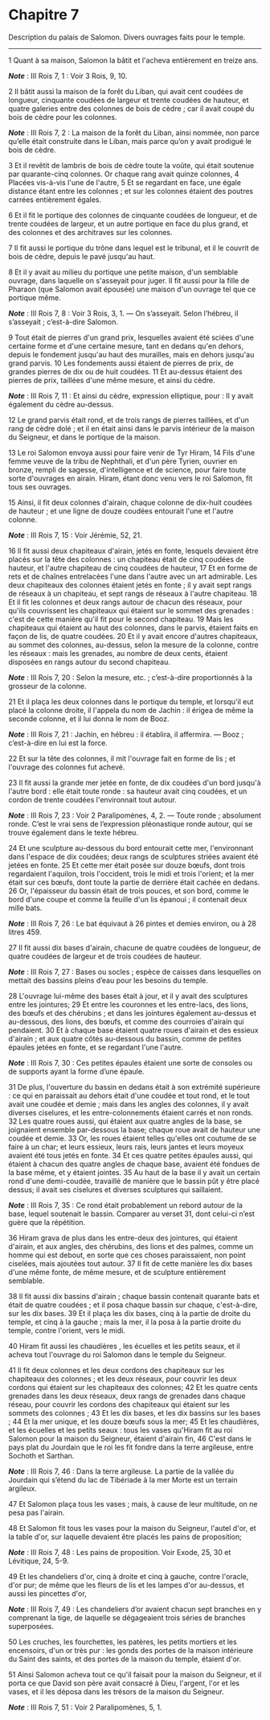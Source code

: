 # Chapitre 7

Description du palais de Salomon.
Divers ouvrages faits pour le temple.

***

1 Quant à sa maison, Salomon la bâtit et l'acheva entièrement en treize ans.

***Note*** :  III Rois 7, 1 : Voir 3 Rois, 9, 10.


2 Il bâtit aussi la maison de la forêt du Liban, qui avait cent coudées de longueur, cinquante coudées de largeur et trente coudées de hauteur, et quatre galeries entre des colonnes de bois de cèdre ; car il avait coupé du bois de cèdre pour les colonnes.

***Note*** :  III Rois 7, 2 : La maison de la forêt du Liban, ainsi nommée, non parce qu’elle était construite dans le Liban, mais parce qu’on y avait prodigué le bois de cèdre.

3 Et il revêtit de lambris de bois de cèdre toute la voûte, qui était soutenue par quarante-cinq colonnes. Or chaque rang avait quinze colonnes, 4 Placées vis-à-vis l'une de l'autre, 5 Et se regardant en face, une égale distance étant entre les colonnes ; et sur les colonnes étaient des poutres carrées entièrement égales.


6 Et il fit le portique des colonnes de cinquante coudées de longueur, et de trente coudées de largeur, et un autre portique en face du plus grand, et des colonnes et des architraves sur les colonnes.


7 Il fit aussi le portique du trône dans lequel est le tribunal, et il le couvrit de bois de cèdre, depuis le pavé jusqu'au haut.


8 Et il y avait au milieu du portique une petite maison, d'un semblable ouvrage, dans laquelle on s'asseyait pour juger. Il fit aussi pour la fille de Pharaon (que Salomon avait épousée) une maison d'un ouvrage tel que ce portique même.

***Note*** :  III Rois 7, 8 : Voir 3 Rois, 3, 1. ― On s’asseyait. Selon l’hébreu, il s’asseyait ; c’est-à-dire Salomon.


9 Tout était de pierres d'un grand prix, lesquelles avaient été sciées d'une certaine forme et d'une certaine mesure, tant en dedans qu'en dehors, depuis le fondement jusqu'au haut des murailles, mais en dehors jusqu'au grand parvis. 10 Les fondements aussi étaient de pierres de prix, de grandes pierres de dix ou de huit coudées. 11 Et au-dessus étaient des pierres de prix, taillées d'une même mesure, et ainsi du cèdre.

***Note*** :  III Rois 7, 11 : Et ainsi du cèdre, expression elliptique, pour : Il y avait également du cèdre au-dessus.

12 Le grand parvis était rond, et de trois rangs de pierres taillées, et d'un rang de cèdre dolé ; et il en était ainsi dans le parvis intérieur de la maison du Seigneur, et dans le portique de la maison.


13 Le roi Salomon envoya aussi pour faire venir de Tyr Hiram, 14 Fils d'une femme veuve de la tribu de Nephthali, et d'un père Tyrien, ouvrier en bronze, rempli de sagesse, d'intelligence et de science, pour faire toute sorte d'ouvrages en airain. Hiram, étant donc venu vers le roi Salomon, fit tous ses ouvrages.


15 Ainsi, il fit deux colonnes d'airain, chaque colonne de dix-huit coudées de hauteur ; et une ligne de douze coudées entourait l'une et l'autre colonne.

***Note*** :  III Rois 7, 15 : Voir Jérémie, 52, 21.

16 Il fit aussi deux chapiteaux d'airain, jetés en fonte, lesquels devaient être placés sur la tête des colonnes : un chapiteau était de cinq coudées de hauteur, et l'autre chapiteau de cinq coudées de hauteur, 17 Et en forme de rets et de chaînes entrelacées l'une dans l'autre avec un art admirable. Les deux chapiteaux des colonnes étaient jetés en fonte ; il y avait sept rangs de réseaux à un chapiteau, et sept rangs de réseaux à l'autre chapiteau. 18 Et il fit les colonnes et deux rangs autour de chacun des réseaux, pour qu'ils couvrissent les chapiteaux qui étaient sur le sommet des grenades : c'est de cette manière qu'il fit pour le second chapiteau. 19 Mais les chapiteaux qui étaient au haut des colonnes, dans le parvis, étaient faits en façon de lis, de quatre coudées. 20 Et il y avait encore d'autres chapiteaux, au sommet des colonnes, au-dessus, selon la mesure de la colonne, contre les réseaux : mais les grenades, au nombre de deux cents, étaient disposées en rangs autour du second chapiteau.

***Note*** :  III Rois 7, 20 : Selon la mesure, etc. ; c’est-à-dire proportionnés à la grosseur de la colonne.

21 Et il plaça les deux colonnes dans le portique du temple, et lorsqu'il eut placé la colonne droite, il l'appela du nom de Jachin : il érigea de même la seconde colonne, et il lui donna le nom de Booz.

***Note*** :  III Rois 7, 21 : Jachin, en hébreu : il établira, il affermira. ― Booz ; c’est-à-dire en lui est la force.

22 Et sur la tête des colonnes, il mit l'ouvrage fait en forme de lis ; et l'ouvrage des colonnes fut achevé.


23 Il fit aussi la grande mer jetée en fonte, de dix coudées d'un bord jusqu'à l'autre bord : elle était toute ronde : sa hauteur avait cinq coudées, et un cordon de trente coudées l'environnait tout autour.

***Note*** :  III Rois 7, 23 : Voir 2 Paralipomènes, 4, 2. ― Toute ronde ; absolument ronde. C’est le vrai sens de l’expression pléonastique ronde autour, qui se trouve également dans le texte hébreu.

24 Et une sculpture au-dessous du bord entourait cette mer, l'environnant dans l'espace de dix coudées; deux rangs de sculptures striées avaient été jetées en fonte. 25 Et cette mer était posée sur douze bœufs, dont trois regardaient l'aquilon, trois l'occident, trois le midi et trois l'orient; et la mer était sur ces bœufs, dont toute la partie de derrière était cachée en dedans. 26 Or, l'épaisseur du bassin était de trois pouces, et son bord, comme le bord d'une coupe et comme la feuille d'un lis épanoui ; il contenait deux mille bats.

***Note*** :  III Rois 7, 26 : Le bat équivaut à 26 pintes et demies environ, ou à 28 litres 459.


27 Il fit aussi dix bases d'airain, chacune de quatre coudées de longueur, de quatre coudées de largeur et de trois coudées de hauteur.

***Note*** :  III Rois 7, 27 : Bases ou socles ; espèce de caisses dans lesquelles on mettait des bassins pleins d’eau pour les besoins du temple.

28 L'ouvrage lui-même des bases était à jour, et il y avait des sculptures entre les jointures; 29 Et entre les couronnes et les entre-lacs, des lions, des bœufs et des chérubins ; et dans les jointures également au-dessus et au-dessous, des lions, des bœufs, et comme des courroies d'airain qui pendaient. 30 Et à chaque base étaient quatre roues d'airain et des essieux d'airain ; et aux quatre côtés au-dessous du bassin, comme de petites épaules jetées en fonte, et se regardant l'une l'autre.

***Note*** :  III Rois 7, 30 : Ces petites épaules étaient une sorte de consoles ou de supports ayant la forme d’une épaule.

31 De plus, l'ouverture du bassin en dedans était à son extrémité supérieure : ce qui en paraissait au dehors était d'une coudée et tout rond, et le tout avait une coudée et demie ; mais dans les angles des colonnes, il y avait diverses ciselures, et les entre-colonnements étaient carrés et non ronds. 32 Les quatre roues aussi, qui étaient aux quatre angles de la base, se joignaient ensemble par-dessous la base; chaque roue avait de hauteur une coudée et demie. 33 Or, les roues étaient telles qu'elles ont coutume de se faire à un char; et leurs essieux, leurs rais, leurs jantes et leurs moyeux avaient été tous jetés en fonte. 34 Et ces quatre petites épaules aussi, qui étaient à chacun des quatre angles de chaque base, avaient été fondues de la base même, et y étaient jointes. 35 Au haut de la base il y avait un certain rond d'une demi-coudée, travaillé de manière que le bassin pût y être placé dessus; il avait ses ciselures et diverses sculptures qui saillaient.

***Note*** :  III Rois 7, 35 : Ce rond était probablement un rebord autour de la base, lequel soutenait le bassin. Comparer au verset 31, dont celui-ci n’est guère que la répétition.

36 Hiram grava de plus dans les entre-deux des jointures, qui étaient d'airain, et aux angles, des chérubins, des lions et des palmes, comme un homme qui est debout, en sorte que ces choses paraissaient, non point ciselées, mais ajoutées tout autour. 37 Il fit de cette manière les dix bases d'une même fonte, de même mesure, et de sculpture entièrement semblable.


38 Il fit aussi dix bassins d'airain ; chaque bassin contenait quarante bats et était de quatre coudées ; et il posa chaque bassin sur chaque, c'est-à-dire, sur les dix bases. 39 Et il plaça les dix bases, cinq à la partie de droite du temple, et cinq à la gauche ; mais la mer, il la posa à la partie droite du temple, contre l'orient, vers le midi.


40 Hiram fit aussi les chaudières , les écuelles et les petits seaux, et il acheva tout l'ouvrage du roi Salomon dans le temple du Seigneur.


41 Il fit deux colonnes et les deux cordons des chapiteaux sur les chapiteaux des colonnes ; et les deux réseaux, pour couvrir les deux cordons qui étaient sur les chapiteaux des colonnes; 42 Et les quatre cents grenades dans les deux réseaux, deux rangs de grenades dans chaque réseau, pour couvrir les cordons des chapiteaux qui étaient sur les sommets des colonnes ; 43 Et les dix bases, et les dix bassins sur les bases ; 44 Et la mer unique, et les douze bœufs sous la mer; 45 Et les chaudières, et les écuelles et les petits seaux : tous les vases qu'Hiram fit au roi Salomon pour la maison du Seigneur, étaient d'airain fin, 46 C'est dans le pays plat du Jourdain que le roi les fit fondre dans la terre argileuse, entre Sochoth et Sarthan.

***Note*** :  III Rois 7, 46 : Dans la terre argileuse. La partie de la vallée du Jourdain qui s’étend du lac de Tibériade à la mer Morte est un terrain argileux.

47 Et Salomon plaça tous les vases ; mais, à cause de leur multitude, on ne pesa pas l'airain.


48 Et Salomon fit tous les vases pour la maison du Seigneur, l'autel d'or, et la table d'or, sur laquelle devaient être placés les pains de proposition;

***Note*** :  III Rois 7, 48 : Les pains de proposition. Voir Exode, 25, 30 et Lévitique, 24, 5-9.

49 Et les chandeliers d'or, cinq à droite et cinq à gauche, contre l'oracle, d'or pur; de même que les fleurs de lis et les lampes d'or au-dessus, et aussi les pincettes d'or,

***Note*** :  III Rois 7, 49 : Les chandeliers d’or avaient chacun sept branches en y comprenant la tige, de laquelle se dégageaient trois séries de branches superposées.

50 Les cruches, les fourchettes, les patères, les petits mortiers et les encensoirs, d'un or très pur : les gonds des portes de la maison intérieure du Saint des saints, et des portes de la maison du temple, étaient d'or.


51 Ainsi Salomon acheva tout ce qu'il faisait pour la maison du Seigneur, et il porta ce que David son père avait consacré à Dieu, l'argent, l'or et les vases, et il les déposa dans les trésors de la maison du Seigneur.

***Note*** :  III Rois 7, 51 : Voir 2 Paralipomènes, 5, 1.

